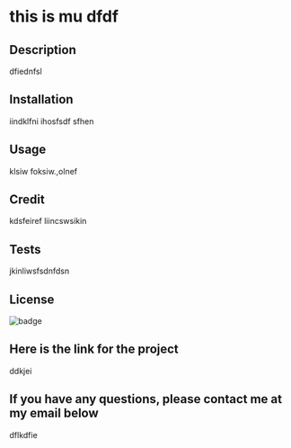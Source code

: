 
  # this is mu dfdf

  ## Description
  dfiednfsl

  ## Installation 
  iindklfni ihosfsdf sfhen

  ## Usage
  klsiw foksiw.,olnef 

  ## Credit
  kdsfeiref liincswsikin

  ## Tests
  jkinliwsfsdnfdsn

  ## License
  ![badge](https://img.shields.io/badge/license-klj-red)

  ## Here is the link for the project 
  ddkjei

  ## If you have any questions, please contact me at my email below
  dflkdfie
  